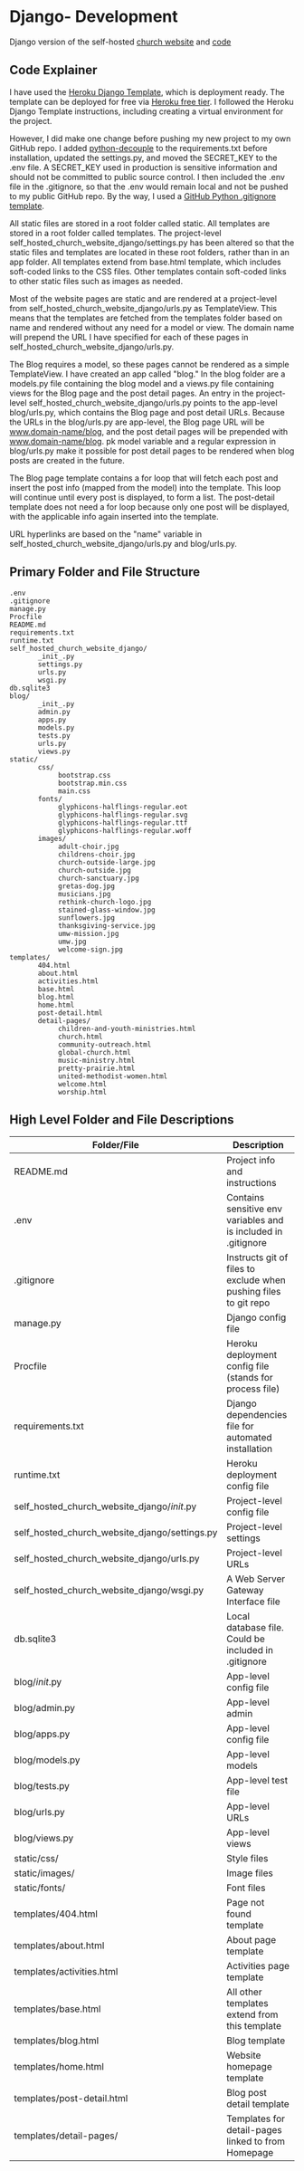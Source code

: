 # Django- Development

Django version of the self-hosted [church website](https://self-hosted-church-website.herokuapp.com) and [code](https://github.com/KatherineMichel/self-hosted-church-website-django)<br>

## Code Explainer

I have used the [Heroku Django Template](https://github.com/heroku/heroku-django-template), which is deployment ready. The template can be deployed for free via [Heroku free tier](https://www.heroku.com/pricing). I followed the Heroku Django Template instructions, including creating a virtual environment for the project. 

However, I did make one change before pushing my new project to my own GitHub repo. I added [python-decouple](https://pypi.python.org/pypi/python-decouple) to the requirements.txt before installation, updated the settings.py, and moved the SECRET_KEY to the .env file. A SECRET_KEY used in production is sensitive information and should not be committed to public source control. I then included the .env file in the .gitignore, so that the .env would remain local and not be pushed to my public GitHub repo. By the way, I used a [GitHub Python .gitignore template](https://github.com/github/gitignore).

All static files are stored in a root folder called static. All templates are stored in a root folder called templates. The project-level self_hosted_church_website_django/settings.py has been altered so that the static files and templates are located in these root folders, rather than in an app folder. All templates extend from base.html template, which includes soft-coded links to the CSS files. Other templates contain soft-coded links to other static files such as images as needed.

Most of the website pages are static and are rendered at a project-level from self_hosted_church_website_django/urls.py as TemplateView. This means that the templates are fetched from the templates folder based on name and rendered without any need for a model or view. The domain name will prepend the URL I have specified for each of these pages in self_hosted_church_website_django/urls.py. 

The Blog requires a model, so these pages cannot be rendered as a simple TemplateView. I have created an app called "blog." In the blog folder are a models.py file containing the blog model and a views.py file containing views for the Blog page and the post detail pages. An entry in the project-level self_hosted_church_website_django/urls.py points to the app-level blog/urls.py, which contains the Blog page and post detail URLs. Because the URLs in the blog/urls.py are app-level, the Blog page URL will be www.domain-name/blog, and the post detail pages will be prepended with www.domain-name/blog. pk model variable and a regular expression in blog/urls.py make it possible for post detail pages to be rendered when blog posts are created in the future. 

The Blog page template contains a for loop that will fetch each post and insert the post info (mapped from the model) into the template. This loop will continue until every post is displayed, to form a list. The post-detail template does not need a for loop because only one post will be displayed, with the applicable info again inserted into the template. 

URL hyperlinks are based on the "name" variable in self_hosted_church_website_django/urls.py and blog/urls.py.

<!--
Admin: The blog model fields map to information inputted. 
-->

## Primary Folder and File Structure

    .env
    .gitignore
    manage.py
    Procfile
    README.md
    requirements.txt
    runtime.txt
    self_hosted_church_website_django/
           _init_.py
           settings.py
           urls.py
           wsgi.py
    db.sqlite3
    blog/
           _init_.py
           admin.py
           apps.py
           models.py
           tests.py
           urls.py
           views.py
    static/    
           css/
                bootstrap.css
                bootstrap.min.css
                main.css
           fonts/   
                glyphicons-halflings-regular.eot
                glyphicons-halflings-regular.svg
                glyphicons-halflings-regular.ttf
                glyphicons-halflings-regular.woff
           images/
                adult-choir.jpg
                childrens-choir.jpg
                church-outside-large.jpg
                church-outside.jpg
                church-sanctuary.jpg
                gretas-dog.jpg
                musicians.jpg
                rethink-church-logo.jpg
                stained-glass-window.jpg
                sunflowers.jpg
                thanksgiving-service.jpg
                umw-mission.jpg
                umw.jpg
                welcome-sign.jpg
    templates/
           404.html
           about.html
           activities.html
           base.html
           blog.html
           home.html             
           post-detail.html             
           detail-pages/
                children-and-youth-ministries.html
                church.html
                community-outreach.html
                global-church.html
                music-ministry.html
                pretty-prairie.html
                united-methodist-women.html
                welcome.html
                worship.html
           
## High Level Folder and File Descriptions

| Folder/File                                     | Description                                                           |
| ----------------------------------------------- | --------------------------------------------------------------------- |
| README.md                                       | Project info and instructions                                         |
| .env                                            | Contains sensitive env variables and is included in .gitignore        |
| .gitignore                                      | Instructs git of files to exclude when pushing files to git repo      |
| manage.py                                       | Django config file                                                    |
| Procfile                                        | Heroku deployment config file (stands for process file)               |
| requirements.txt                                | Django dependencies file for automated installation                   |
| runtime.txt                                     | Heroku deployment config file                                         |
| self_hosted_church_website_django/_init_.py     | Project-level config file                                             |
| self_hosted_church_website_django/settings.py   | Project-level settings                                                |
| self_hosted_church_website_django/urls.py       | Project-level URLs                                                    |
| self_hosted_church_website_django/wsgi.py       | A Web Server Gateway Interface file                                   |
| db.sqlite3                                      | Local database file. Could be included in .gitignore                  |
| blog/_init_.py                                  | App-level config file                                                 | 
| blog/admin.py                                   | App-level admin                                                       | 
| blog/apps.py                                    | App-level config file                                                 | 
| blog/models.py                                  | App-level models                                                      | 
| blog/tests.py                                   | App-level test file                                                   | 
| blog/urls.py                                    | App-level URLs                                                        | 
| blog/views.py                                   | App-level views                                                       |
| static/css/                                     | Style files                                                           |
| static/images/                                  | Image files                                                           |
| static/fonts/                                   | Font files                                                            |
| templates/404.html                              | Page not found template                                               |
| templates/about.html                            | About page template                                                   |
| templates/activities.html                       | Activities page template                                              |
| templates/base.html                             | All other templates extend from this template                         |
| templates/blog.html                             | Blog template                                                         |
| templates/home.html                             | Website homepage template                                             |
| templates/post-detail.html                      | Blog post detail template                                             |
| templates/detail-pages/                         | Templates for detail-pages linked to from Homepage                    |
